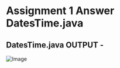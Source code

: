 # Assignment 1 Answer DatesTime.java
## DatesTime.java OUTPUT -
![Image](https://github.com/user-attachments/assets/5e7b8349-6770-44bf-9770-0d7794cd6964)
